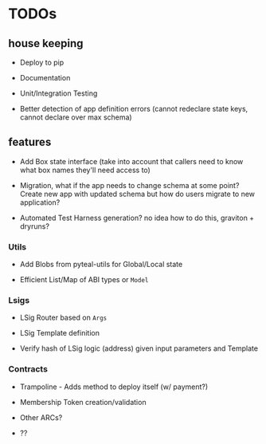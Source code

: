 # TODOs

## house keeping

- Deploy to pip

- Documentation 

- Unit/Integration Testing 

- Better detection of app definition errors (cannot redeclare state keys, cannot declare over max schema)  


## features

- Add Box state interface (take into account that callers need to know what box names they'll need access to)

- Migration, what if the app needs to change schema at some point? Create new app with updated schema but how do users migrate to new application?

- Automated Test Harness generation? no idea how to do this, graviton + dryruns?

### Utils

- Add Blobs from pyteal-utils for Global/Local state

- Efficient List/Map of ABI types or `Model` 

### Lsigs 

- LSig Router based on `Args`

- LSig Template definition

- Verify hash of LSig logic (address) given input parameters and Template

### Contracts

- Trampoline - Adds method to deploy itself (w/ payment?)

- Membership Token creation/validation

- Other ARCs?

- ??
